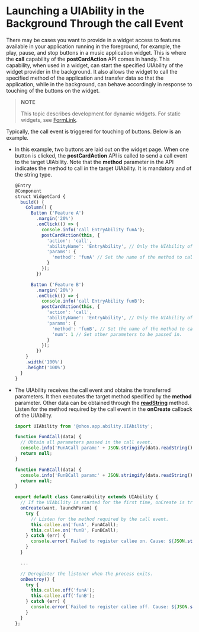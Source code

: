 # Launching a UIAbility in the Background Through the call Event


There may be cases you want to provide in a widget access to features available in your application running in the foreground, for example, the play, pause, and stop buttons in a music application widget. This is where the **call** capability of the **postCardAction** API comes in handy. This capability, when used in a widget, can start the specified UIAbility of the widget provider in the background. It also allows the widget to call the specified method of the application and transfer data so that the application, while in the background, can behave accordingly in response to touching of the buttons on the widget.

> **NOTE**
>
> This topic describes development for dynamic widgets. For static widgets, see [FormLink](../../application-dev/reference/arkui-ts/ts-container-formlink.md).

Typically, the call event is triggered for touching of buttons. Below is an example.


- In this example, two buttons are laid out on the widget page. When one button is clicked, the **postCardAction** API is called to send a call event to the target UIAbility. Note that the **method** parameter in the API indicates the method to call in the target UIAbility. It is mandatory and of the string type.
  
  ```ts
  @Entry
  @Component
  struct WidgetCard {
    build() {
      Column() {
        Button ('Feature A')
          .margin('20%')
          .onClick(() => {
            console.info('call EntryAbility funA');
            postCardAction(this, {
              'action': 'call',
              'abilityName': 'EntryAbility', // Only the UIAbility of the current application is allowed.
              'params': {
                'method': 'funA' // Set the name of the method to call in the EntryAbility.
              }
            });
          })
  
        Button ('Feature B')
          .margin('20%')
          .onClick(() => {
            console.info('call EntryAbility funB');
            postCardAction(this, {
              'action': 'call',
              'abilityName': 'EntryAbility', // Only the UIAbility of the current application is allowed.
              'params': {
                'method': 'funB', // Set the name of the method to call in the EntryAbility.
                'num': 1 // Set other parameters to be passed in.
              }
            });
          })
      }
      .width('100%')
      .height('100%')
    }
  }
  ```

- The UIAbility receives the call event and obtains the transferred parameters. It then executes the target method specified by the **method** parameter. Other data can be obtained through the **[readString](../reference/apis/js-apis-rpc.md#readstring)** method. Listen for the method required by the call event in the **onCreate** callback of the UIAbility.
  
  ```ts
  import UIAbility from '@ohos.app.ability.UIAbility';
  
  function FunACall(data) {
    // Obtain all parameters passed in the call event.
    console.info('FunACall param:' + JSON.stringify(data.readString()));
    return null;
  }
  
  function FunBCall(data) {
    console.info('FunBCall param:' + JSON.stringify(data.readString()));
    return null;
  }
  
  export default class CameraAbility extends UIAbility {
    // If the UIAbility is started for the first time, onCreate is triggered after the call event is received.
    onCreate(want, launchParam) {
      try {
        // Listen for the method required by the call event.
        this.callee.on('funA', FunACall);
        this.callee.on('funB', FunBCall);
      } catch (err) {
        console.error(`Failed to register callee on. Cause: ${JSON.stringify(err)}`);
      }
    }
  
    ...
  
    // Deregister the listener when the process exits.
    onDestroy() {
      try {
        this.callee.off('funA');
        this.callee.off('funB');
      } catch (err) {
        console.error(`Failed to register callee off. Cause: ${JSON.stringify(err)}`);
      }
    }
  };
  ```
